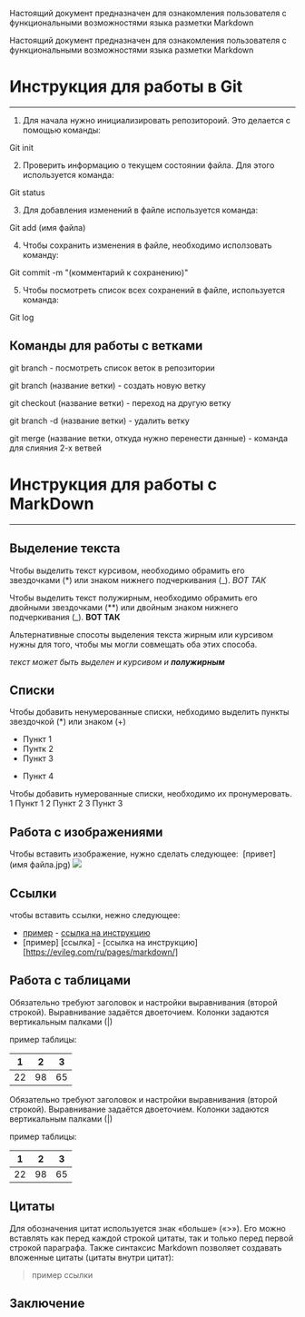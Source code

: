Настоящий документ предназначен для ознакомления пользователя с функциональными возможностями языка разметки Markdown

Настоящий документ предназначен для ознакомления пользователя с функциональными возможностями языка разметки Markdown


# Инструкция для работы в Git
***


1. Для начала нужно инициализировать репозитороий. Это делается с помощью команды:

Git init

2. Проверить информацию о текущем состоянии файла. Для этого используется команда:

Git status

3. Для добавления изменений в файле используется команда:

Git add (имя файла)

4. Чтобы сохранить изменения в файле, необходимо исползовать команду:

Git commit -m "(комментарий к сохранению)"

5. Чтобы посмотреть список всех сохранений в файле, используется команда:

Git  log


 ## Команды для работы с ветками

git branch - посмотреть список веток в репозитории

git branch (название ветки) - создать новую ветку

git checkout (название ветки) - переход на другую ветку

git branch -d (название ветки) - удалить ветку

git merge (название ветки, откуда нужно перенести данные) - команда для слияния 2-х ветвей



# Инструкция для работы с MarkDown
***

## Выделение текста


Чтобы выделить текст курсивом, необходимо обрамить его звездочками (*) или знаком нижнего подчеркивания (_).  *ВОТ ТАК*


Чтобы выделить текст полужирным, необходимо обрамить его двойными звездочками (**) или двойным знаком нижнего подчеркивания (_). **ВОТ ТАК**

Альтернативные спосоты выделения текста жирным или курсивом нужны для того, чтобы мы могли совмещать оба этих способа.


_текст может быть выделен и курсивом и **полужирным**_
## Списки


Чтобы добавить ненумерованные списки, небходимо выделить пункты звездочкой (*) или знаком (+)
* Пункт 1
* Пунтк 2
* Пункт 3
+ Пункт 4

Чтобы добавить нумерованные списки, необходимо их пронумеровать.
1 Пункт 1
2 Пункт 2
3 Пункт 3

## Работа с изображениями

Чтобы вставить изображение, нужно сделать следующее:
![]()
[привет]
(имя файла.jpg)
![](markdown.png)

## Ссылки

чтобы вставить ссылки, нежно следующее:
* [пример](ссылка) - [ссылка на инструкцию](https://evileg.com/ru/pages/markdown/)
* [пример] [ссылка] - [ссылка на инструкцию] [https://evileg.com/ru/pages/markdown/]

## Работа с таблицами

Обязательно требуют заголовок и настройки выравнивания (второй строкой). Выравнивание задаётся двоеточием. Колонки задаются вертикальным палками (|)


пример таблицы:

|1  |  2|  3|
|---|---|---|
| 22| 98| 65|

Обязательно требуют заголовок и настройки выравнивания (второй строкой). Выравнивание задаётся двоеточием. Колонки задаются вертикальным палками (|)


пример таблицы:

|1  |  2|  3|
|---|---|---|
| 22| 98| 65|



## Цитаты

Для обозначения цитат используется знак «больше» («>»). Его можно вставлять как перед каждой строкой цитаты, так и только перед первой строкой параграфа. Также синтаксис Markdown позволяет создавать вложенные цитаты (цитаты внутри цитат):

>пример ссылки

## Заключение 